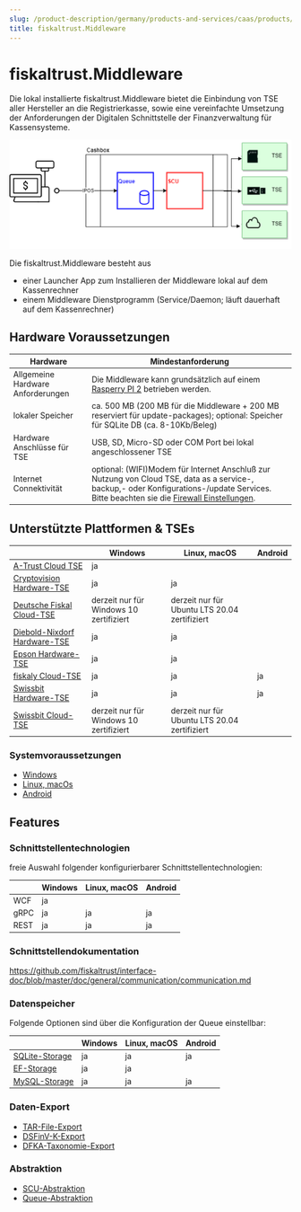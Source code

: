 ```yaml
---
slug: /product-description/germany/products-and-services/caas/products/middleware
title: fiskaltrust.Middleware
---
```


# fiskaltrust.Middleware

Die lokal installierte fiskaltrust.Middleware bietet die Einbindung von TSE aller Hersteller an die Registrierkasse, sowie eine vereinfachte Umsetzung der Anforderungen der Digitalen Schnittstelle der Finanzverwaltung für Kassensysteme.

![middleware](../media/middleware.png)

Die fiskaltrust.Middleware besteht aus 

- einer Launcher App zum Installieren der Middleware lokal auf dem Kassenrechner
- einem Middleware Dienstprogramm (Service/Daemon; läuft dauerhaft auf dem Kassenrechner)

## Hardware Voraussetzungen

| Hardware                          | Mindestanforderung                                           |
| --------------------------------- | ------------------------------------------------------------ |
| Allgemeine Hardware Anforderungen | Die Middleware kann grundsätzlich auf einem [Rasperry PI 2](https://www.raspberrypi.org/products/raspberry-pi-2-model-b/) betrieben werden. |
| lokaler Speicher                  | ca. 500 MB (200 MB für die Middleware + 200 MB reserviert für update-packages); optional: Speicher für SQLite DB (ca. 8-10Kb/Beleg) |
| Hardware Anschlüsse für TSE       | USB, SD, Micro-SD oder COM Port bei lokal angeschlossener TSE |
| Internet Connektivität            | optional: (WIFI)Modem für Internet Anschluß zur Nutzung von Cloud TSE, data as a service-, backup,- oder Konfigurations-/update Services. Bitte beachten sie die [Firewall Einstellungen](../../../for-posdealers/03-sales/firewall-settings.md). |

## Unterstützte Plattformen & TSEs

|                                                              | Windows                                 | Linux, macOS | Android |
| ------------------------------------------------------------ | --------------------------------------- | ------------ | ------- |
| [A-Trust Cloud TSE](../features/basics/tse-as-a-service/a-trust.md) | ja                                      |              |         |
| [Cryptovision Hardware-TSE](../features/basics/tse-as-a-service/cryptovision.md) | ja                                      | ja           |         |
| [Deutsche Fiskal Cloud-TSE](../features/basics/tse-as-a-service/deutsche-fiskal.md) | derzeit nur für Windows 10 zertifiziert | derzeit nur für Ubuntu LTS 20.04 zertifiziert |         |
| [Diebold-Nixdorf Hardware-TSE](../features/basics/tse-as-a-service/diebold-nixdorf.md) | ja                                      | ja           |         |
| [Epson Hardware-TSE](../features/basics/tse-as-a-service/epson.md) | ja                                      | ja           |         |
| [fiskaly Cloud-TSE](../features/basics/tse-as-a-service/epson.md) | ja                                      | ja           | ja      |
| [Swissbit Hardware-TSE](../features/basics/tse-as-a-service/swissbit.md) | ja                                      | ja           | ja      |
| [Swissbit Cloud-TSE](../features/basics/tse-as-a-service/swissbit-cloud.md)| derzeit nur für Windows 10 zertifiziert | derzeit nur für Ubuntu LTS 20.04 zertifiziert |         |

### Systemvoraussetzungen

- [Windows](../features/supported-platforms/windows.md)
- [Linux, macOs](../features/supported-platforms/linux.md)
- [Android](../features/supported-platforms/android.md)

## Features

### Schnittstellentechnologien

freie Auswahl folgender konfigurierbarer Schnittstellentechnologien:

|      | Windows | Linux, macOS | Android |
| ---- | ------- | ------------ | ------- |
| WCF  | ja      |              |         |
| gRPC | ja      | ja           | ja      |
| REST | ja      | ja           | ja      |

### Schnittstellendokumentation

https://github.com/fiskaltrust/interface-doc/blob/master/doc/general/communication/communication.md

### Datenspeicher

Folgende Optionen sind über die Konfiguration der Queue einstellbar:

|                                                              | Windows | Linux, macOS | Android |
| ------------------------------------------------------------ | ------- | ------------ | ------- |
| [SQLite-Storage](../features/supported-databases/sqlite.md)       | ja      | ja           | ja      |
| [EF-Storage](../features/supported-databases/entity-framework.md)               | ja      | ja           |         |
| [MySQL-Storage](../features/supported-databases/mysql.md) | ja      | ja           | ja      |

### Daten-Export

-  [TAR-File-Export](../features/upload-and-export/tar-unload-and-export.md) 
-  [DSFinV-K-Export](../features/upload-and-export/dsfinvk-export.md) 
-  [DFKA-Taxonomie-Export](../features/upload-and-export/dfka-taxonomie-export.md) 

### Abstraktion

- [SCU-Abstraktion](../features/basics/scu-abstraction.md)  
- [Queue-Abstraktion](../features/basics/queue-abstraction.md) 
